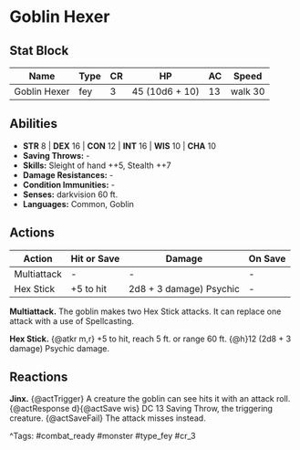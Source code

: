 # Goblin Hexer

## Stat Block

| Name | Type | CR | HP | AC | Speed |
|------|------|----|----|----|-------|
| Goblin Hexer | fey | 3 | 45 (10d6 + 10) | 13 | walk 30 |

## Abilities

- **STR** 8 | **DEX** 16 | **CON** 12 | **INT** 16 | **WIS** 10 | **CHA** 10
- **Saving Throws:** -  
- **Skills:** Sleight of hand ++5, Stealth ++7  
- **Damage Resistances:** -  
- **Condition Immunities:** -  
- **Senses:** darkvision 60 ft.  
- **Languages:** Common, Goblin


## Actions

| Action | Hit or Save | Damage | On Save |
|--------|--------------|--------|----------|
| Multiattack | - | - | - |
| Hex Stick | +5 to hit | 2d8 + 3 damage) Psychic | - |

**Multiattack.** The goblin makes two Hex Stick attacks. It can replace one attack with a use of Spellcasting.

**Hex Stick.** {@atkr m,r} +5 to hit, reach 5 ft. or range 60 ft. {@h}12 (2d8 + 3 damage) Psychic damage.

## Reactions

**Jinx.** {@actTrigger} A creature the goblin can see hits it with an attack roll. {@actResponse d}{@actSave wis} DC 13 Saving Throw, the triggering creature. {@actSaveFail} The attack misses instead.



^Tags: #combat_ready #monster #type_fey #cr_3